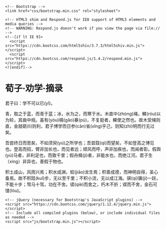 <!DOCTYPE html>
<html lang="zh-CN">
  <head>
    <meta charset="utf-8">
    <meta http-equiv="X-UA-Compatible" content="IE=edge">
    <meta name="viewport" content="width=device-width, initial-scale=1">
    <!-- 上述3个meta标签*必须*放在最前面，任何其他内容都*必须*跟随其后！ -->
    <title>读书笔记</title>

    <!-- Bootstrap -->
    <link href="css/bootstrap.min.css" rel="stylesheet">

    <!-- HTML5 shim and Respond.js for IE8 support of HTML5 elements and media queries -->
    <!-- WARNING: Respond.js doesn't work if you view the page via file:// -->
    <!--[if lt IE 9]>
      <script src="https://cdn.bootcss.com/html5shiv/3.7.3/html5shiv.min.js"></script>
      <script src="https://cdn.bootcss.com/respond.js/1.4.2/respond.min.js"></script>
    <![endif]-->
  </head>
  <body>
    <h1>荀子·劝学·摘录</h1>
    <p>君子曰：学不可以已(yǐ)。</p>
    <p>青，取之于蓝，而青于蓝；冰，水为之，而寒于水。木直中(zhòng)绳，輮(róu)以为轮，其曲中规。虽有(yòu)槁(gǎo)暴(pù)，不复挺者，輮使之然也。故木受绳则直，金就砺(lì)则利，君子博学而日参(cān)省(xǐng)乎己，则知(zhì)明而行无过矣。</p>
    <p>吾尝终日而思矣，不如须臾(yú)之所学也；吾尝跂(qì)而望矣，不如登高之博见也。登高而招，臂非加长也，而见者远；顺风而呼，声非加疾也，而闻者彰。假舆(yú)马者，非利足也，而致千里；假舟楫(jí)者，非能水也，而绝江河。君子生（xìng）非异也，善假于物也。</p>
    <p>积土成山，风雨兴焉；积水成渊，蛟(jiāo)龙生焉；积善成德，而神明自得，圣心备焉。故不积跬(kuǐ)步，无以至千里；不积小流，无以成江海。骐(qí)骥(jì)一跃，不能十步；驽马十驾，功在不舍。锲(qiè)而舍之，朽木不折；锲而不舍，金石可镂(lòu)。</p>

    <!-- jQuery (necessary for Bootstrap's JavaScript plugins) -->
    <script src="https://cdn.bootcss.com/jquery/1.12.4/jquery.min.js"></script>
    <!-- Include all compiled plugins (below), or include individual files as needed -->
    <script src="js/bootstrap.min.js"></script>
  </body>
</html>
